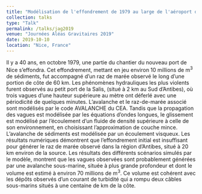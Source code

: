 ```yaml
---
title: "Modélisation de l'effondrement de 1979 au large de l'aéroport de Nice"
collection: talks
type: "Talk"
permalink: /talks/jag2019
venue: "Journées Aléas Gravitaires 2019"
date: 2019-10-10
location: "Nice, France"
---
```


Il y a 40 ans, en octobre 1979, une partie du chantier du nouveau port de Nice s’effondra. Cet effondrement, mettant en jeu environ 10 millions de m<sup>3</sup> de sédiments, fut accompagné d’un raz de marée observé le long d’une portion de côte de 60 km. Les phénomènes hydrauliques les plus violents furent observés au petit port de la Salis, (situé à 2 km au Sud d’Antibes), où trois vagues d’une hauteur supérieure au mètre ont déferlé avec une périodicité de quelques minutes. L’avalanche et le raz-de-marée associé sont modélisés par le code AVALANCHE du CEA. Tandis que la propagation des vagues est modélisée par les équations d’ondes longues, le glissement est modélisé par l’écoulement d’un fluide de densité supérieure à celle de son environnement, en choisissant l’approximation de couche mince. L’avalanche de sédiments est modélisée par un écoulement visqueux. Les résultats numériques démontrent que l’effondrement initial est insuffisant pour générer le raz de marée observé dans la région d’Antibes, situé à 20 km environ de la source. Les résultats des différents scénarios simulés par le modèle, montrent que les vagues observées sont probablement générées par une avalanche sous-marine, située à plus grande profondeur et dont le volume est estimé à environ 70 millions de m<sup>3</sup>. Ce volume est cohérent avec les dépôts observés d’un courant de turbidité qui a rompu deux câbles sous-marins situés à une centaine de km de la côte.
